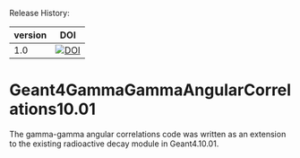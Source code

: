 Release History:

version | DOI
--------|------
1.0     | [![DOI](https://zenodo.org/badge/45857117.svg)](https://zenodo.org/badge/latestdoi/45857117)


Geant4GammaGammaAngularCorrelations10.01
===================================

The gamma-gamma angular correlations code was written as an extension to the existing radioactive decay module in Geant4.10.01.
